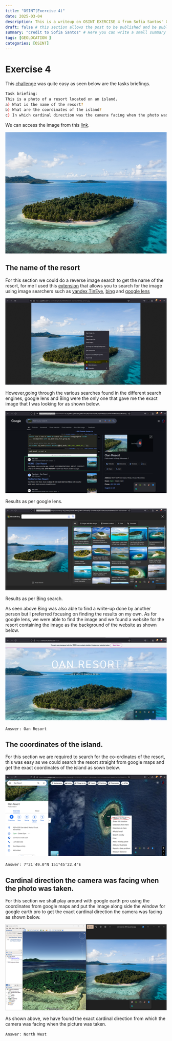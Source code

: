 ```yaml
---
title: "OSINT(Exercise 4)"
date: 2025-03-04
description: This is a writeup on OSINT EXERCISE 4 from Sofia Santos' OSINT analysis and exercises.
draft: false # this section allows the post to be published and be public, is it is set to true the post will not be published.
summary: "credit to Sofia Santos" # Here you can write a small summary of the post if needed
tags: [GEOLOCATION ]
categories: [OSINT]
---
```

# Exercise 4

This [challenge](https://gralhix.com/list-of-osint-exercises/osint-exercise-004/) was quite easy as seen below are the tasks briefings.

```bash
Task briefing: 
This is a photo of a resort located on an island. 
a) What is the name of the resort?
b) What are the coordinates of the island?
c) In which cardinal direction was the camera facing when the photo was taken?
```

We can access the image from this [link](https://gralhix.com/wp-content/uploads/2023/08/osint-exercise-004-big-picture.jpg).

![osint-exercise-004-big-picture.jpg](osint-exercise-004-big-picture.jpg)

## The name of the resort

For this section we could do a reverse image search to get the name of the resort, for me I used this [extension](https://reveye-reverse-image-search.en.softonic.com/chrome/extension) that allows you to search for the image using image searchers such as [yandex](https://yandex.com),[TinEye,](https://www.tineye.com) [bing](https://www.bing.com) and [google lens](https://www.google.com)

![image.png](image.png)

However,going through the various searches found in the different search engines, google lens and Bing were the only one that gave me the exact image that I was looking for as shown below.

![Results as per google lens.](image%201.png)

Results as per google lens.

![Results as per Bing search.](image%202.png)

Results as per Bing search.

As seen above Bing was also able to find a write-up done by another person but I preferred focusing on finding the results on my own. As for google lens, we were able to find the image and we found a website for the resort containing the image as the background of the website as shown below.

![image.png](image%203.png)

`Answer: Oan Resort`

## The coordinates of the island.

For this section we are required to search for the co-ordinates of the resort, this was easy as we could search the resort straight from google maps and get the exact coordinates of the island as sown below.

![image.png](image%204.png)

`Answer: 7°21'49.0"N 151°45'22.4"E` 

## Cardinal direction  the camera was facing when the photo was taken.

For this section we shall play around with google earth pro using the coordinates from google maps and put the image along side the window for google earth pro to get the exact cardinal direction the camera was facing as shown below.

![image.png](image%205.png)

As shown above, we have found the exact cardinal direction from which the camera was facing when the picture was taken.

`Answer: North West`